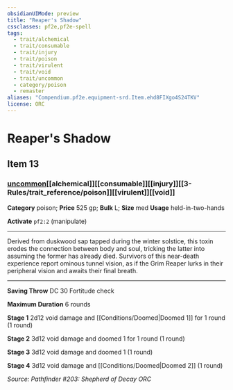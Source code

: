 ```yaml
---
obsidianUIMode: preview
title: "Reaper's Shadow"
cssclasses: pf2e,pf2e-spell
tags:
  - trait/alchemical
  - trait/consumable
  - trait/injury
  - trait/poison
  - trait/virulent
  - trait/void
  - trait/uncommon
  - category/poison
  - remaster
aliases: "Compendium.pf2e.equipment-srd.Item.ehd8FIXgo4S24TKV"
license: ORC
---
```

# Reaper's Shadow
## Item 13
### [uncommon](uncommon "Uncommon Rarity Trait")[[alchemical]][[consumable]][[injury]][[3-Rules/trait_reference/poison]][[virulent]][[void]]

**Category** poison; 
**Price** 525 gp; 
**Bulk** L; **Size** med
**Usage** held-in-two-hands

**Activate** `pf2:2` (manipulate)

* * *

Derived from duskwood sap tapped during the winter solstice, this toxin erodes the connection between body and soul, tricking the latter into assuming the former has already died. Survivors of this near-death experience report ominous tunnel vision, as if the Grim Reaper lurks in their peripheral vision and awaits their final breath.

* * *

**Saving Throw** DC 30 Fortitude check

**Maximum Duration** 6 rounds

**Stage 1** 2d12 void damage and [[Conditions/Doomed|Doomed 1]] for 1 round (1 round)

**Stage 2** 3d12 void damage and doomed 1 for 1 round (1 round)

**Stage 3** 3d12 void damage and doomed 1 (1 round)

**Stage 4** 3d12 void damage and [[Conditions/Doomed|Doomed 2]] (1 round)

*Source: Pathfinder #203: Shepherd of Decay*
*ORC*
